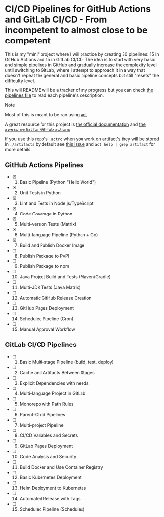 # CI/CD Pipelines for GitHub Actions and GitLab CI/CD - From incompetent to almost close to be competent

This is my "mini" project where I will practice by creating 30 pipelines: 15 in GitHub Actions and 15 in GitLab CI/CD. The idea is to start with very basic and simple pipelines in GitHub and gradually increase the complexity level until switching to GitLab, where I attempt to approach it in a way that doesn't repeat the general and basic pipeline concepts but still "resets" the difficulty level.

This will README will be a tracker of my progress but you can check [the pipelines file](./pipelines.md) to read each pipeline's description.

> [!NOTE]
> Most of this is meant to be ran using [act](https://github.com/nektos/act)
> 
> A great resource for this project is [the official documentation](https://docs.github.com/en/actions) and [the  awesome list for GitHub actions](https://github.com/sdras/awesome-actions)
>
> If you use this repo's `.actrc` when you work on artifact's they will be stored in `./artifacts` by default see [this issue](https://github.com/nektos/act/issues/329) and `act help | grep artifact` for more details.

## GitHub Actions Pipelines

- [x] 1. Basic Pipeline (Python "Hello World")
- [x] 2. Unit Tests in Python
- [x] 3. Lint and Tests in Node.js/TypeScript
- [x] 4. Code Coverage in Python
- [x] 5. Multi-version Tests (Matrix)
- [x] 6. Multi-language Pipeline (Python + Go)
- [x] 7. Build and Publish Docker Image
- [ ] 8. Publish Package to PyPI
- [ ] 9. Publish Package to npm
- [ ] 10. Java Project Build and Tests (Maven/Gradle)
- [ ] 11. Multi-JDK Tests (Java Matrix)
- [ ] 12. Automatic GitHub Release Creation
- [ ] 13. GitHub Pages Deployment
- [ ] 14. Scheduled Pipeline (Cron)
- [ ] 15. Manual Approval Workflow

## GitLab CI/CD Pipelines

- [ ] 1. Basic Multi-stage Pipeline (build, test, deploy)
- [ ] 2. Cache and Artifacts Between Stages
- [ ] 3. Explicit Dependencies with needs
- [ ] 4. Multi-language Project in GitLab
- [ ] 5. Monorepo with Path Rules
- [ ] 6. Parent-Child Pipelines
- [ ] 7. Multi-project Pipeline
- [ ] 8. CI/CD Variables and Secrets
- [ ] 9. GitLab Pages Deployment
- [ ] 10. Code Analysis and Security
- [ ] 11. Build Docker and Use Container Registry
- [ ] 12. Basic Kubernetes Deployment
- [ ] 13. Helm Deployment to Kubernetes
- [ ] 14. Automated Release with Tags
- [ ] 15. Scheduled Pipeline (Schedules)
